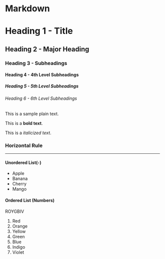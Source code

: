 <!-- Markdown - way for us to create documentation or notes. Content is suppose to tell the developers how it is form and uses. -->

# Markdown

# Heading 1 - Title

## Heading 2 - Major Heading

### Heading 3 - Subheadings

#### Heading 4 - 4th Level Subheadings

##### Heading 5 - 5th Level Subheadings

###### Heading 6 - 6th Level Subheadings

This is a sample plain text.

This is a **bold text**.

This is a _italicized text_.

### Horizontal Rule

---

#### Unordered List(-)

- Apple
- Banana
- Cherry
- Mango
<!-- (-) - for making a list which is unordered -->

#### Ordered List (Numbers)

ROYGBIV

1.  Red
2.  Orange
3.  Yellow
4.  Green
5.  Blue
6.  Indigo
7.  Violet
